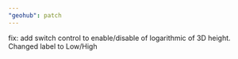 ```yaml
---
"geohub": patch
---
```


fix: add switch control to enable/disable of logarithmic of 3D height. Changed label to Low/High
